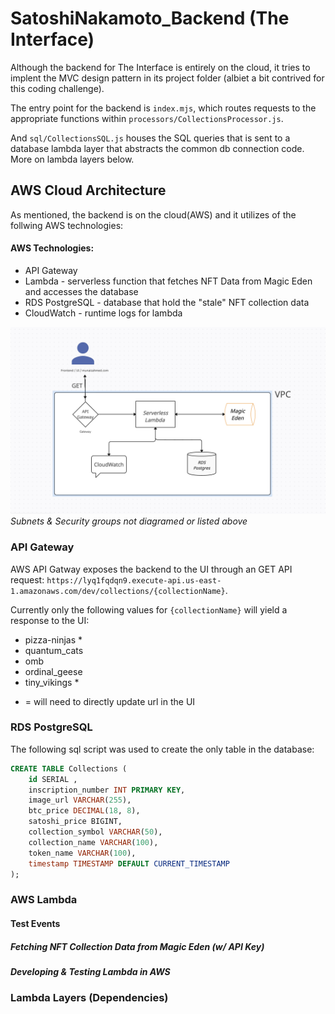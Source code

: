 # SatoshiNakamoto_Backend (The Interface)

Although the backend for The Interface is entirely on the cloud, it tries to implent the MVC design pattern in its project folder (albiet a bit contrived for this coding challenge). 

The entry point for the backend is ```index.mjs```, which routes requests to the appropriate functions within ```processors/CollectionsProcessor.js```.

And ```sql/CollectionsSQL.js``` houses the SQL queries that is sent to a database lambda layer that abstracts the common db connection code. More on lambda layers below.


## AWS Cloud Architecture

As mentioned, the backend is on the cloud(AWS) and it utilizes of the follwing AWS technologies:

#### AWS Technologies:
- API Gateway
- Lambda - serverless function that fetches NFT Data from Magic Eden and accesses the database
- RDS PostgreSQL - database that hold the "stale" NFT collection data
- CloudWatch - runtime logs for lambda

![Alt Text](./public/diagram2.png)
*Subnets & Security groups not diagramed or listed above*


### API Gateway
AWS API Gatway exposes the backend to the UI through an GET API request: ```https://lyq1fqdqn9.execute-api.us-east-1.amazonaws.com/dev/collections/{collectionName}```. 

Currently only the following values for ```{collectionName}``` will yield a response to the UI:
- pizza-ninjas *
- quantum_cats
- omb
- ordinal_geese
- tiny_vikings *
  
* = will need to directly update url in the UI
  



### RDS PostgreSQL
The following sql script was used to create the only table in the database:
```SQL
CREATE TABLE Collections (
    id SERIAL ,
    inscription_number INT PRIMARY KEY,
    image_url VARCHAR(255),
    btc_price DECIMAL(18, 8),
    satoshi_price BIGINT,
    collection_symbol VARCHAR(50),
    collection_name VARCHAR(100),
    token_name VARCHAR(100),
    timestamp TIMESTAMP DEFAULT CURRENT_TIMESTAMP
);
```

### AWS Lambda 
#### Test Events
##### Fetching NFT Collection Data from Magic Eden (w/ API Key)
##### Developing & Testing Lambda in AWS

### Lambda Layers (Dependencies)

